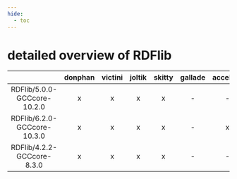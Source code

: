 ```yaml
---
hide:
  - toc
---
```


detailed overview of RDFlib
===========================

| |donphan|victini|joltik|skitty|gallade|accelgor|swalot|doduo|
| :---: | :---: | :---: | :---: | :---: | :---: | :---: | :---: | :---: |
|RDFlib/5.0.0-GCCcore-10.2.0|x|x|x|x|-|-|x|x|
|RDFlib/6.2.0-GCCcore-10.3.0|x|x|x|x|-|x|x|x|
|RDFlib/4.2.2-GCCcore-8.3.0|x|x|x|x|-|-|-|x|
